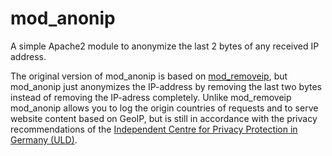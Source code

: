 mod_anonip
==========

A simple Apache2 module to anonymize the last 2 bytes of any received IP address.

The original version of mod_anonip is based on [mod_removeip](http://www.wirspeichernnicht.de/content/view/14/24/),
but mod_anonip just anonymizes the IP-address by removing the last two bytes instead of removing the IP-adress completely.
Unlike mod_removeip mod_anonip allows you to log the origin countries of requests and to serve website content based on GeoIP,
but is still in accordance with the privacy recommendations of the [Independent Centre for Privacy Protection in Germany (ULD)](https://www.datenschutzzentrum.de).
